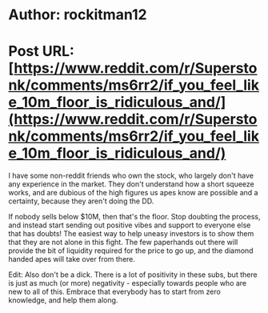 # Author: rockitman12
# Post URL: [https://www.reddit.com/r/Superstonk/comments/ms6rr2/if_you_feel_like_10m_floor_is_ridiculous_and/](https://www.reddit.com/r/Superstonk/comments/ms6rr2/if_you_feel_like_10m_floor_is_ridiculous_and/)


I have some non-reddit friends who own the stock, who largely don't have any experience in the market. They don't understand how a short squeeze works, and are dubious of the high figures us apes know are possible and a certainty, because they aren't doing the DD.

If nobody sells below $10M, then that's the floor. Stop doubting the process, and instead start sending out positive vibes and support to everyone else that has doubts! The easiest way to help uneasy investors is to show them that they are not alone in this fight. The few paperhands out there will provide the bit of liquidity required for the price to go up, and the diamond handed apes will take over from there.

Edit: Also don't be a dick. There is a lot of positivity in these subs, but there is just as much (or more) negativity - especially towards people who are new to all of this. Embrace that everybody has to start from zero knowledge, and help them along.